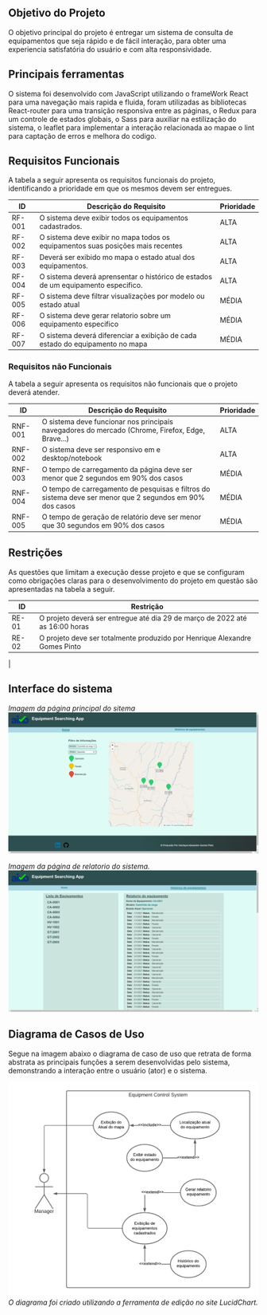 
## Objetivo do Projeto
 O objetivo principal do projeto é entregar um sistema de consulta de equipamentos que seja rápido e de fácil interação, para obter uma experiencia satisfatória do usuário e com alta responsividade.

## Principais ferramentas
 O sistema foi desenvolvido com JavaScript utilizando o frameWork React para uma navegação mais rapida e fluida, foram utilizadas as bibliotecas React-router para uma transição responsiva entre as páginas, o Redux para um controle de estados globais, o Sass para auxiliar na estilização do sistema, o leaflet para implementar a interação relacionada ao mapae o lint para captação de erros e melhora do codigo.

## Requisitos Funcionais  

A tabela a seguir apresenta os requisitos funcionais do projeto, identificando a prioridade em que os mesmos devem ser entregues. 

| ID     | Descrição do Requisito                  | Prioridade |
| ------ | --------------------------------------- | ---------- |
| RF-001 | O sistema deve exibir todos os equipamentos cadastrados.  | ALTA       |
| RF-002 | O sistema deve exibir no mapa todos  os equipamentos suas posições mais recentes | ALTA      |
| RF-003 | Deverá ser exibido mo mapa o estado atual dos equipamentos.| ALTA      |
| RF-004 | O sistema deverá aprensentar o histórico de estados de um equipamento especifico. | ALTA      |
| RF-005 |  O sistema deve filtrar visualizações por modelo ou estado atual  | MÉDIA      |
| RF-006 | O sistema deve gerar relatorio sobre um equipamento especifico   | MÉDIA      |
| RF-007 | O sistema deverá diferenciar a exibição de cada estado do equipamento no mapa  | MÉDIA    |
 

### Requisitos não Funcionais

A tabela a seguir apresenta os requisitos não funcionais que o projeto deverá atender. 

| ID      | Descrição do Requisito                                            | Prioridade |
| ------- | ----------------------------------------------------------------- | ---------- |
| RNF-001 | O sistema deve funcionar nos principais navegadores do mercado (Chrome, Firefox, Edge, Brave...)  | ALTA      |
| RNF-002 | O sistema deve ser responsivo em e desktop/notebook  | ALTA |
| RNF-003 | O tempo de carregamento da página deve ser menor que 2 segundos em 90% dos casos  | MÉDIA      |
| RNF-004 |  O tempo de carregamento de pesquisas e filtros do sistema deve ser menor que 2 segundos em 90% dos casos  | MÉDIA |
| RNF-005 | O tempo de geração de relatório deve ser menor que 30 segundos em 90% dos casos  | MÉDIA |

## Restrições

As questões que limitam a execução desse projeto e que se configuram como obrigações claras para o desenvolvimento do projeto em questão são apresentadas na tabela a seguir. 

| ID  | Restrição                                             |
| --- | ----------------------------------------------------- |
| RE-01   | O projeto deverá ser entregue até dia 29 de março de 2022 até as 16:00 horas  |
| RE-02   | O projeto deve ser totalmente produzido por Henrique Alexandre Gomes Pinto
|

## Interface do sistema

*Imagem da página principal do sitema*
![Diagrama de casos de uso](./public/images/homePage.png)

*Imagem da página de relatorio do sistema.*
![Diagrama de casos de uso](./public/images/reportPage.png)

## Diagrama de Casos de Uso

Segue na imagem abaixo o diagrama de caso de uso que retrata de forma abstrata as principais funções a serem desenvolvidas pelo sistema, demonstrando a interação entre o usuário (ator) e o sistema. 

![Diagrama de casos de uso](./public/images/Casos%20de%20Uso.png)
*O diagrama foi criado utilizando a ferramenta de edição no site LucidChart.*
